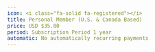 ```yaml
---
icon: <i class="fa-solid fa-registered"></i>
title: Personal Member (U.S. & Canada Based)
price: USD $35.00
period: Subscription Period 1 year
automatic: No automatically recurring payments
---
```

